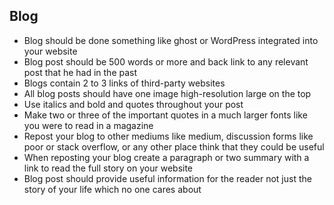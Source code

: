 ## Blog


- Blog should be done something like ghost or WordPress integrated into your website
- Blog post should be 500 words or more and back link to any relevant post that he had in the past
- Blogs contain 2 to 3 links of third-party websites
- All blog posts should have one image high-resolution large on the top
- Use italics and bold and quotes throughout your post
- Make two or three of the important quotes in a much larger fonts like you were to read in a magazine
- Repost your blog to other mediums like medium, discussion forms like poor or stack overflow, or any other place think that they could be useful
- When reposting your blog create a paragraph or two summary with a link to read the full story on your website
- Blog post should provide useful information for the reader not just the story of your life which no one cares about
